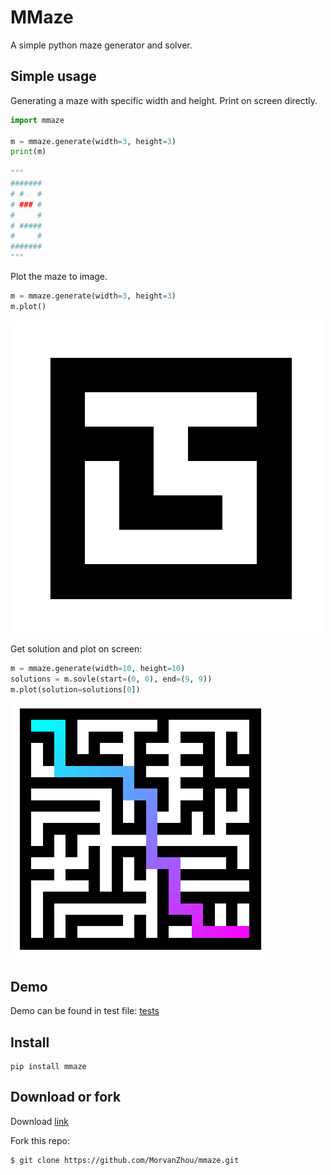 # MMaze

A simple python maze generator and solver.


## Simple usage

Generating a maze with specific width and height. Print on screen directly.

```python
import mmaze

m = mmaze.generate(width=3, height=3)
print(m)

"""
#######
# #   #
# ### #
#     #
# #####
#     #
#######
"""
```

Plot the maze to image.

```python
m = mmaze.generate(width=3, height=3)
m.plot()
```

![img](https://raw.githubusercontent.com/MorvanZhou/mmaze/master/demo33.png)


Get solution and plot on screen:

```python
m = mmaze.generate(width=10, height=10)
solutions = m.sovle(start=(0, 0), end=(9, 9))
m.plot(solution=solutions[0])
```

![img](https://raw.githubusercontent.com/MorvanZhou/mmaze/master/demo.png)




## Demo
Demo can be found in test file: [tests](https://github.com/MorvanZhou/tests/mmaze_test.py)

## Install

```
pip install mmaze
```

## Download or fork
Download [link](https://github.com/MorvanZhou/mmaze/archive/master.zip)

Fork this repo:
```
$ git clone https://github.com/MorvanZhou/mmaze.git
```
